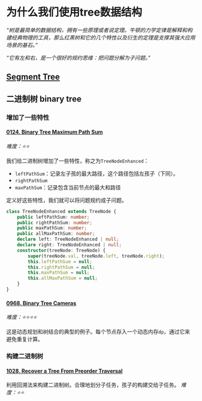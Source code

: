 # 为什么我们使用tree数据结构
*“树是最简单的数据结构，拥有一些原理或者说定理。牛顿的力学定律是解释和构建经典物理的工具，那么红黑树和它的几个特性以及衍生的定理是支撑其强大应用场景的基石。”*

*“它有左和右，是一个很好的规约思维：把问题分解为子问题。”*

## [Segment Tree](./SegmentTree.md)

## 二进制树 binary tree

### 增加了一些特性

#### [0124. Binary Tree Maximum Path Sum](../problems/0124.ts)

*难度：⭐️⭐️*

我们给二进制树增加了一些特性，称之为`TreeNodeEnhanced`：

- `leftPathSum`：记录左子孩的最大路径，这个路径包括左孩子（下同）。
- `rightPathSum`
- `maxPathSum`：记录包含当前节点的最大和路径

定义好这些特性，我们就可以将问题规约成子问题。

```ts
class TreeNodeEnhanced extends TreeNode {
    public leftPathSum: number;
    public rightPathSum: number;
    public maxPathSum: number;
    public allMaxPathSum: number;
    declare left: TreeNodeEnhanced | null;
    declare right: TreeNodeEnhanced | null;
    constructor(treeNode: TreeNode) {
        super(treeNode.val, treeNode.left, treeNode.right);
        this.leftPathSum = null;
        this.rightPathSum = null;
        this.maxPathSum = null;
        this.allMaxPathSum = null;
    }
}
```

#### [0968. Binary Tree Cameras](../problems/0968.ts)

*难度：⭐️⭐️⭐️⭐️*

这是动态规划和树结合的典型的例子。每个节点存入一个动态内存`dp`，通过它来避免重复计算。

### 构建二进制树

#### [1028. Recover a Tree From Preorder Traversal](../problems/1028.ts)
利用回溯法来构建二进制树。合理地划分子任务，孩子的构建交给子任务。
*难度：⭐️⭐️*
